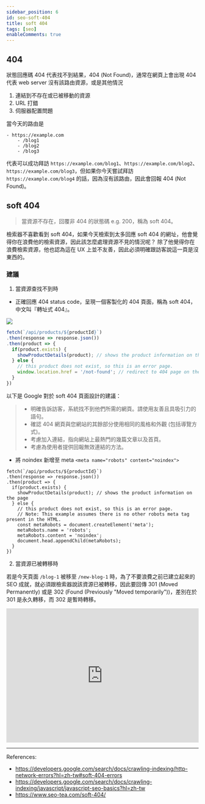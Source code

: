 ```yaml
---
sidebar_position: 6
id: seo-soft-404
title: soft 404
tags: [seo]
enableComments: true
---
```


## 404

狀態回應碼 404 代表找不到結果，404 (Not Found)，通常在網頁上會出現 404 代表 web server 沒有該路由資源，或是其他情況

1. 連結到不存在或已被移動的資源
2. URL 打錯
3. 伺服器配置問題

當今天的路由是

```
- https://example.com
    - /blog1
    - /blog2
    - /blog3
```

代表可以成功拜訪 `https://example.com/blog1`、`https://example.com/blog2`、`https://example.com/blog3`，但如果你今天嘗試拜訪 `https://example.com/blog4` 的話，因為沒有該路由，因此會回報 404 (Not Found)。

## soft 404

> 當資源不存在，回覆非 404 的狀態碼 e.g. 200，稱為 soft 404。

檢索器不喜歡看到 soft 404，如果今天檢索到太多回應 soft 404 的網址，他會覺得你在浪費他的檢索資源，因此該怎麼處理資源不見的情況呢？
除了他覺得你在浪費檢索資源，他也認為這在 UX 上並不友善，因此必須明確跟訪客說這一頁是沒東西的。

### 建議

1. 當資源查找不到時

- 正確回應 404 status code，呈現一個客製化的 404 頁面，稱為 soft 404，中文叫『轉址式 404』。

<img src="https://i.imgur.com/x02AF1S.png" loading="lazy" />

``` javascript
fetch(`/api/products/${productId}`)
.then(response => response.json())
.then(product => {
  if(product.exists) {
    showProductDetails(product); // shows the product information on the page
  } else {
    // this product does not exist, so this is an error page.
    window.location.href = '/not-found'; // redirect to 404 page on the server.
  }
})

```

以下是 Google 對於 soft 404 頁面設計的建議：
> - 明確告訴訪客，系統找不到他們所需的網頁。請使用友善且具吸引力的語句。
> - 確認 404 網頁與您網站的其餘部分使用相同的風格和外觀 (包括導覽方式)。
> - 考慮加入連結，指向網站上最熱門的幾篇文章以及首頁。
> - 考慮為使用者提供回報無效連結的方法。

- 將 noindex 新增至 meta `<meta name="robots" content="noindex">`
```
fetch(`/api/products/${productId}`)
.then(response => response.json())
.then(product => {
  if(product.exists) {
    showProductDetails(product); // shows the product information on the page
  } else {
    // this product does not exist, so this is an error page.
    // Note: This example assumes there is no other robots meta tag present in the HTML.
    const metaRobots = document.createElement('meta');
    metaRobots.name = 'robots';
    metaRobots.content = 'noindex';
    document.head.appendChild(metaRobots);
  }
})
```


2. 當資源已被轉移時

若是今天頁面 `/blog-1` 被移至 `/new-blog-1` 時，為了不要浪費之前已建立起來的 SEO 成就，就必須跟檢索器說該資源已被轉移，因此要回傳 301 (Moved Permanently) 或是 302 (Found (Previously "Moved temporarily"))，差別在於 301 是永久轉移，而 302 是暫時轉移。

<iframe src="https://open.spotify.com/embed/track/0blezul9oOOb2rEohK6G2v?utm_source=generator" width="100%" height="352" frameBorder="0" allowfullscreen="" allow="autoplay; clipboard-write; encrypted-media; fullscreen; picture-in-picture" loading="lazy"></iframe>

---
References:
- https://developers.google.com/search/docs/crawling-indexing/http-network-errors?hl=zh-tw#soft-404-errors
- https://developers.google.com/search/docs/crawling-indexing/javascript/javascript-seo-basics?hl=zh-tw
- https://www.seo-tea.com/soft-404/
